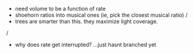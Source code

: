 - need volume to be a function of rate
- shoehorn ratios into musical ones (ie, pick the closest musical ratio)
/
- trees are smarter than this. they maximize light coverage.

/
- why does rate get interrupted? ...just hasnt branched yet
